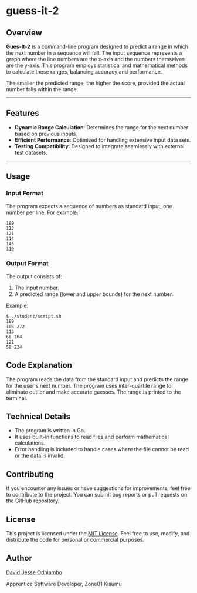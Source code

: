 # guess-it-2

## Overview

**Gues-It-2** is a command-line program designed to predict a range in which the next number in a sequence will fall. The input sequence represents a graph where the line numbers are the x-axis and the numbers themselves are the y-axis. This program employs statistical and mathematical methods to calculate these ranges, balancing accuracy and performance.

The smaller the predicted range, the higher the score, provided the actual number falls within the range.

---

## Features

- **Dynamic Range Calculation**: Determines the range for the next number based on previous inputs.
- **Efficient Performance**: Optimized for handling extensive input data sets.
- **Testing Compatibility**: Designed to integrate seamlessly with external test datasets.

---

## Usage

### Input Format
The program expects a sequence of numbers as standard input, one number per line. For example:

```
189
113
121
114
145
110
```

### Output Format
The output consists of:
1. The input number.
2. A predicted range (lower and upper bounds) for the next number.

Example:

```
$ ./student/script.sh
189
106 272
113
68 264
121
58 224
```
## Code Explanation
The program reads the data from the standard input and predicts the range for the user's next number. The program uses inter-quartile range to eliminate outlier and make accurate guesses. The range is printed to the terminal.

## Technical Details
- The program is written in Go.
- It uses built-in functions to read files and perform mathematical calculations.
- Error handling is included to handle cases where the file cannot be read or the data is invalid.
## Contributing
If you encounter any issues or have suggestions for improvements, feel free to contribute to the project. You can submit bug reports or pull requests on the GitHub repository.
## License
This project is licensed under the [MIT License](https://en.wikipedia.org/wiki/MIT_License). Feel free to use, modify, and distribute the code for personal or commercial purposes.
## Author
[David Jesse Odhiambo](https://david-jesse.vercel.app/)

Apprentice Software Developer, Zone01 Kisumu